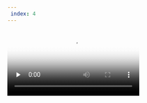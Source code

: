 ```yaml
---
 index: 4
---
```

<article class="p-3">
    <div class="u-width--50v py-4 mx-auto">
        <video id="my-video" class="embed-responsive video-js vjs-default-skin vjs-big-play-centered" width controls preload="none"
            poster="{{ " /assets/video/powercraft.cover.png " }}" data-setup='{"fluid": true}'>
            <source src="/assets/video/powercraft.mp4" type='video/mp4'>
            <p class="vjs-no-js">
                To view this video please enable JavaScript, and consider upgrading to a web browser that
                <a href="http://videojs.com/html5-video-support/" target="_blank">supports HTML5 video</a>
            </p>
        </video>
    </div>
</article>